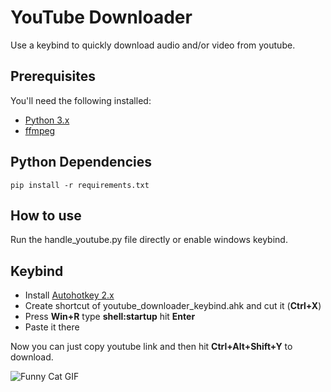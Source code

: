 # YouTube Downloader

Use a keybind to quickly download audio and/or video from youtube.

## Prerequisites

You'll need the following installed:

* [Python 3.x](https://www.python.org/downloads/)
* [ffmpeg](http://ffmpeg.org/download.html?aemtn=tg-on)

## Python Dependencies

```shell
pip install -r requirements.txt
```

## How to use

Run the handle_youtube.py file directly or enable windows keybind.

## Keybind

* Install [Autohotkey 2.x](https://www.autohotkey.com/download/ahk-v2.exe)
* Create shortcut of youtube_downloader_keybind.ahk and cut it (**Ctrl+X**)
* Press **Win+R** type **shell:startup** hit **Enter**
* Paste it there

Now you can just copy youtube link and then hit **Ctrl+Alt+Shift+Y** to download.

![Funny Cat GIF](https://example.com/funny-cat.gif)